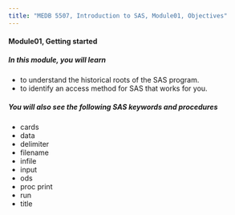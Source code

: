 ```yaml
---
title: "MEDB 5507, Introduction to SAS, Module01, Objectives"
---
```


#### Module01, Getting started

##### In this module, you will learn

+ to understand the historical roots of the SAS program.
+ to identify an access method for SAS that works for you.

##### You will also see the following SAS keywords and procedures

+ cards
+ data
+ delimiter
+ filename
+ infile
+ input
+ ods
+ proc print
+ run
+ title
